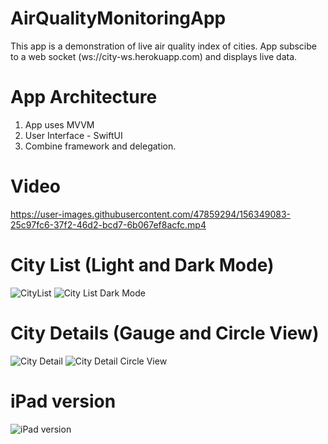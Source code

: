 # AirQualityMonitoringApp
This app is a demonstration of live air quality index of cities. App subscibe to a web socket (ws://city-ws.herokuapp.com) and displays live data.

# App Architecture
1. App uses MVVM
2. User Interface - SwiftUI
3. Combine framework and delegation.

# Video
https://user-images.githubusercontent.com/47859294/156349083-25c97fc6-37f2-46d2-bcd7-6b067ef8acfc.mp4

# City List (Light and Dark Mode)
![CityList](https://user-images.githubusercontent.com/47859294/156344328-e01053b2-89c2-4d98-9c8f-5cc04bb90d7f.png) ![City List Dark Mode](https://user-images.githubusercontent.com/47859294/156344347-54fa4899-283b-4a14-bdee-a6d033f5b257.png) 

# City Details (Gauge and Circle View)
![City Detail](https://user-images.githubusercontent.com/47859294/156344369-27f28aa6-e26a-4721-bed9-6b4aff622c16.png) ![City Detail Circle View](https://user-images.githubusercontent.com/47859294/156344384-3e376d01-3835-474a-89a8-3cf1078ba7e0.png)

# iPad version
![iPad version](https://user-images.githubusercontent.com/47859294/156344393-052b7d67-ea1a-4e1a-8df2-93c60a389fa7.png)

